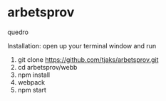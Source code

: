 # arbetsprov
quedro

Installation: 
open up your terminal window and run

1. git clone https://github.com/tjaks/arbetsprov.git
2. cd arbetsprov/webb
3. npm install
4. webpack
5. npm start

